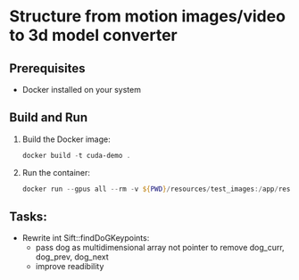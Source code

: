 # Structure from motion images/video to 3d model converter


## Prerequisites
- Docker installed on your system

## Build and Run

1. Build the Docker image:
   ```powershell
   docker build -t cuda-demo .
   ```
2. Run the container:
   ```powershell
   docker run --gpus all --rm -v ${PWD}/resources/test_images:/app/resources/test_images cuda-demo
   ```


## Tasks:
   - Rewrite int Sift::findDoGKeypoints:
      - pass dog as multidimensional array not pointer to remove dog_curr, dog_prev, dog_next
      - improve readibility